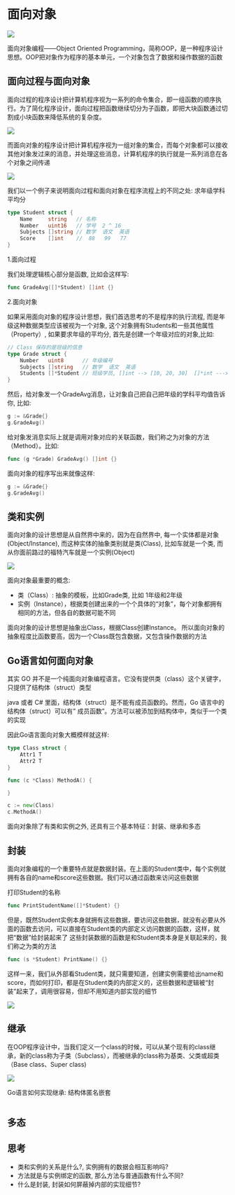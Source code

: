 # 面向对象

![](../../image/oop.png)

面向对象编程——Object Oriented Programming，简称OOP，是一种程序设计思想。OOP把对象作为程序的基本单元，一个对象包含了数据和操作数据的函数

## 面向过程与面向对象

面向过程的程序设计把计算机程序视为一系列的命令集合，即一组函数的顺序执行。为了简化程序设计，面向过程把函数继续切分为子函数，即把大块函数通过切割成小块函数来降低系统的复杂度。

![](../../image/opp-flow.jpg)

而面向对象的程序设计把计算机程序视为一组对象的集合，而每个对象都可以接收其他对象发过来的消息，并处理这些消息，计算机程序的执行就是一系列消息在各个对象之间传递

![](../../image/message-passing-in-oop.png)

我们以一个例子来说明面向过程和面向对象在程序流程上的不同之处: 求年级学科平均分
```go
type Student struct {
	Name     string   // 名称
	Number   uint16   // 学号  2 ^ 16
	Subjects []string // 数学  语文  英语
	Score    []int    //  88   99   77
}
```

1.面向过程

我们处理逻辑核心部分是函数, 比如会这样写:
```go
func GradeAvg([]*Student) []int {}
```

2.面向对象

如果采用面向对象的程序设计思想，我们首选思考的不是程序的执行流程, 而是年级这种数据类型应该被视为一个对象,
这个对象拥有Students和一些其他属性（Property）, 如果要求年级的平均分, 首先是创建一个年级对应的对象,比如:

```go
// Class 保存的是班级的信息
type Grade struct {
	Number   uint8      // 年级编号
	Subjects []string   // 数学  语文  英语
	Students []*Student // 班级学员, []int --> [10, 20, 30]  []*int ---> [0xaabb, 0xccc, oxddd]
}
```

然后，给对象发一个GradeAvg消息，让对象自己把自己把年级的学科平均值告诉你, 比如:

```go
g := &Grade{}
g.GradeAvg()
```

给对象发消息实际上就是调用对象对应的关联函数，我们称之为对象的方法（Method）。比如:
```go
func (g *Grade) GradeAvg() []int {}
```

面向对象的程序写出来就像这样:
```go
g := &Grade{}
g.GradeAvg()
```

## 类和实例

面向对象的设计思想是从自然界中来的，因为在自然界中, 每一个实体都是对象(Object/Instance), 而这种实体的抽象类别就是类(Class), 比如车就是一个类, 而从你面前路过的福特汽车就是一个实例(Object)

![](../../image/class-object.png)

面向对象最重要的概念:

 + 类（Class）: 抽象的模板，比如Grade类, 比如 1年级和2年级
 + 实例（Instance），根据类创建出来的一个个具体的“对象”，每个对象都拥有相同的方法，但各自的数据可能不同

面向对象的设计思想是抽象出Class，根据Class创建Instance。
所以面向对象的抽象程度比函数要高，因为一个Class既包含数据，又包含操作数据的方法

## Go语言如何面向对象

其实 GO 并不是一个纯面向对象编程语言。它没有提供类（class）这个关键字，只提供了结构体（struct）类型

java 或者 C# 里面，结构体（struct）是不能有成员函数的。然而，Go 语言中的结构体（struct）可以有” 成员函数”。方法可以被添加到结构体中，类似于一个类的实现

因此Go语言面向对象大概模样就这样:
```go
type Class struct {
	Attr1 T
	Attr2 T
}

func (c *Class) MethodA() {

}

c := new(Class)
c.MethodA()
```

面向对象除了有类和实例之外, 还具有三个基本特征：封装、继承和多态

## 封装

面向对象编程的一个重要特点就是数据封装。在上面的Student类中，每个实例就拥有各自的name和score这些数据。我们可以通过函数来访问这些数据

打印Student的名称
```go
func PrintStudentName([]*Student) {}
```

但是，既然Student实例本身就拥有这些数据，要访问这些数据，就没有必要从外面的函数去访问，可以直接在Student类的内部定义访问数据的函数，这样，就把“数据”给封装起来了
这些封装数据的函数是和Student类本身是关联起来的，我们称之为类的方法
```go
func (s *Student) PrintName() {}
```

这样一来，我们从外部看Student类，就只需要知道，创建实例需要给出name和score，而如何打印，都是在Student类的内部定义的，这些数据和逻辑被“封装”起来了，调用很容易，但却不用知道内部实现的细节

![](../../image/oop-fz.png)

## 继承

在OOP程序设计中，当我们定义一个class的时候，可以从某个现有的class继承，新的class称为子类（Subclass），而被继承的class称为基类、父类或超类（Base class、Super class)

![](../../image/oop-jc.png)

Go语言如何实现继承: 结构体匿名嵌套
```go
```


## 多态



## 思考

+ 类和实例的关系是什么?, 实例拥有的数据会相互影响吗?
+ 方法就是与实例绑定的函数, 那么方法与普通函数有什么不同?
+ 什么是封装, 封装如何屏蔽掉内部的实现细节?